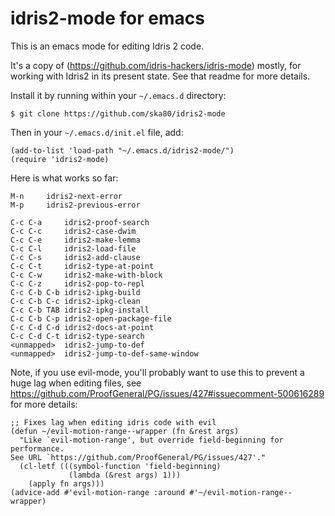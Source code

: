 # idris2-mode for emacs

This is an emacs mode for editing Idris 2 code.

It's a copy of (https://github.com/idris-hackers/idris-mode) mostly, for working with Idris2 in its
present state.  See that readme for more details.

Install it by running within your `~/.emacs.d` directory:
```
$ git clone https://github.com/ska80/idris2-mode
```

Then in your `~/.emacs.d/init.el` file, add:
```
(add-to-list 'load-path "~/.emacs.d/idris2-mode/")
(require 'idris2-mode)
```

Here is what works so far:
```
M-n		idris2-next-error
M-p		idris2-previous-error

C-c C-a		idris2-proof-search
C-c C-c		idris2-case-dwim
C-c C-e		idris2-make-lemma
C-c C-l		idris2-load-file
C-c C-s		idris2-add-clause
C-c C-t		idris2-type-at-point
C-c C-w		idris2-make-with-block
C-c C-z		idris2-pop-to-repl
C-c C-b C-b	idris2-ipkg-build
C-c C-b C-c	idris2-ipkg-clean
C-c C-b TAB	idris2-ipkg-install
C-c C-b C-p	idris2-open-package-file
C-c C-d C-d	idris2-docs-at-point
C-c C-d C-t	idris2-type-search
<unmapped>  idris2-jump-to-def
<unmapped>  idris2-jump-to-def-same-window
```

Note, if you use evil-mode, you'll probably want to use this to prevent a huge lag when editing
files, see https://github.com/ProofGeneral/PG/issues/427#issuecomment-500616289 for more details:

```
;; Fixes lag when editing idris code with evil
(defun ~/evil-motion-range--wrapper (fn &rest args)
  "Like `evil-motion-range', but override field-beginning for performance.
See URL `https://github.com/ProofGeneral/PG/issues/427'."
  (cl-letf (((symbol-function 'field-beginning)
             (lambda (&rest args) 1)))
    (apply fn args)))
(advice-add #'evil-motion-range :around #'~/evil-motion-range--wrapper)
```
